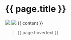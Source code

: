 <!DOCTYPE html>
<html dir="ltr" lang="en-US">

<body>


<main>
  <h1>{{ page.title }}</h1>
  <img src="{{page.image}}">
  <img src="{{page.extra_image}}">
  {{ content }}
  <blockquote>{{ page.hovertext }}</blockquote>
</main>


</body>
</html>
